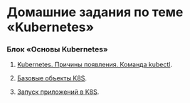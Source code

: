# Домашние задания по теме «Kubernetes»

### Блок «Основы Kubernetes»

1. [Kubernetes. Причины появления. Команда kubectl](1.1/README.md).

2. [Базовые объекты K8S](1.2/README.md).

3. [Запуск приложений в K8S](1.3/README.md).
<!---
4. [Сетевое взаимодействие в K8S. Часть 1](1.4/README.md).

5. [Сетевое взаимодействие в K8S. Часть 2](1.5/README.md).

### Блок «Применение Kubernetes»

1. [Хранение в K8s. Часть 1](2.1/README.md).

2. [Хранение в K8s. Часть 2](2.2/README.md).

3. [Конфигурация приложений](2.3/2.3.md).

4. [Управление доступом](2.4/2.4.md).

5. [Helm](2.5/2.5.md).

### Блок «Администрирование Kubernetes»

1. [Компоненты Kubernetes](3.1/3.1.md).

2. [Установка Kubernetes](3.2/3.2.md).

3. [Как работает сеть в K8S](3.3/3.3.md).

4. [Обновление приложений](3.4/3.4.md).

5. [Troubleshooting](3.5/3.5.md).
--->
